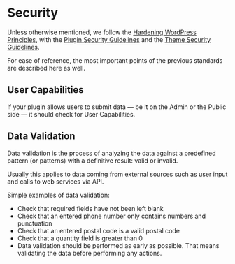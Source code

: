 # Security

Unless otherwise mentioned, we follow the [Hardening WordPress Principles](https://codex.wordpress.org/Hardening_WordPress), with the [Plugin Security Guidelines](https://developer.wordpress.org/plugins/security/) and the [Theme Security Guidelines](https://developer.wordpress.org/themes/theme-security/).


For ease of reference, the most important points of the previous standards are described here as well.

## User Capabilities
If your plugin allows users to submit data — be it on the Admin or the Public side — it should check for User Capabilities.

## Data Validation
Data validation is the process of analyzing the data against a predefined pattern (or patterns) with a definitive result: valid or invalid.

Usually this applies to data coming from external sources such as user input and calls to web services via API.

Simple examples of data validation:

- Check that required fields have not been left blank
- Check that an entered phone number only contains numbers and punctuation
- Check that an entered postal code is a valid postal code
- Check that a quantity field is greater than 0
- Data validation should be performed as early as possible. That means validating the data before performing any actions.
